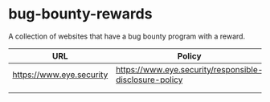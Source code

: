 # bug-bounty-rewards
A collection of websites that have a bug bounty program with a reward.


| URL  | Policy  | Notes  |
|---|---|---|
| https://www.eye.security  | https://www.eye.security/responsible-disclosure-policy  |   |
|   |   |   |
|   |   |   |
